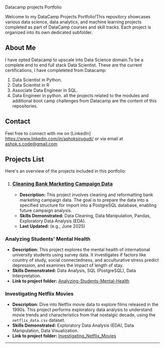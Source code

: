 Datacamp projects Portfolio

Welcome to my DataCamp Projects Portfolio!This repository showcases various data science, data analytics, and machine learning projects
completed as part of DataCamp courses and skill tracks. Each project is organized into its own dedicated subfolder.

## About Me

I have opted Datacamp to upscale into Data Science domain.To be a complete end to end full stack Data Scientist. 
These are the current certifications, I have completeted from Datacamp:

1. Data Scientist in Python.
2. Data Scientist in R
3. Associate Data Engineer in SQL.
4. Data Engineer in python.
all the projects related to the modules and additional boot camp challenges from Datacamp are the content of this
repositories.


## Contact

Feel free to connect with me on [LinkedIn] https://www.linkedin.com/in/ashoksirugudi/ or via email at ashok.s.code@gmail.com

## Projects List

Here's an overview of the projects included in this portfolio:

1.  ### [Cleaning Bank Marketing Campaign Data](Cleaning_Bank_Marketing_Campaign/)
    * **Description:** This project involves cleaning and reformatting bank marketing campaign data.
                       The goal is to prepare the data into a specified structure for import into a PostgreSQL database, enabling future campaign analysis.
    * **Skills Demonstrated:** Data Cleaning, Data Manipulation, Pandas, Exploratory Data Analysis (EDA).
    * **Last Updated:** (e.g., June 2025)

### Analyzing Students' Mental Health

* **Description:** This project explores the mental health of international university students using survey data. It investigates if factors like country of study, social connectedness, and acculturative stress predict depression, and examines the impact of length of stay.
* **Skills Demonstrated:** Data Analysis, SQL (PostgreSQL), Data Interpretation.
* **Link to project folder:** [Analyzing-Students-Mental-Health](Analyzing-Students-Mental-Health/)


### Investigating Netflix Movies

* **Description:** Dive into Netflix movie data to explore films released in the 1990s. This project performs exploratory data analysis to understand movie trends and characteristics from that nostalgic decade, using the `netflix_data.csv` dataset.
* **Skills Demonstrated:** Exploratory Data Analysis (EDA), Data Manipulation, Data Visualization.
* **Link to project folder:** [Investigating_Netflix_Movies](Investigating_Netflix_Movies/)

-----

